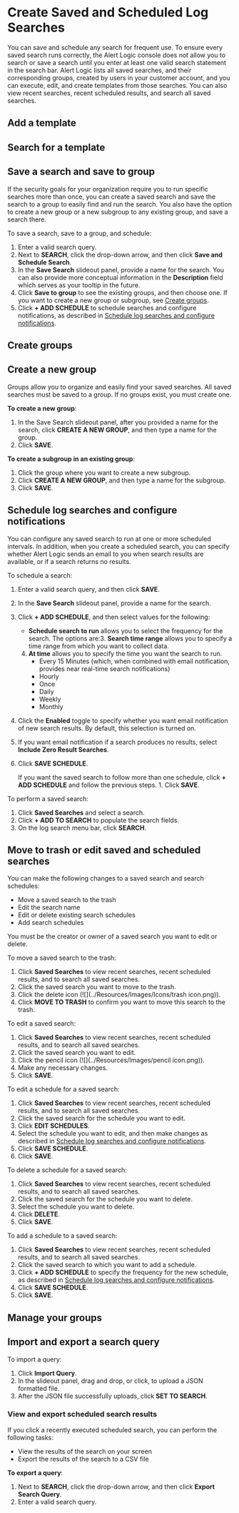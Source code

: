 # Create Saved and Scheduled Log Searches

You can save and schedule any search for frequent use. To ensure every saved search runs correctly, the Alert Logic console does not allow you to search or save a search until you enter at least one valid search statement in the search bar. Alert Logic lists all saved searches, and their corresponding groups, created by users in your customer account, and you can execute, edit, and create templates from those searches. You can also view recent searches, recent scheduled results, and search all saved searches.

## Add a template

## Search for a template

## Save a search and save to group

If the security goals for your organization require you to run specific searches more than once,  you can create a saved search and save the search to a group to easily find and run the search. You also have the option to create a new group or a new subgroup to any existing group, and save a search there.

To save a search, save to a group, and schedule:

1. Enter a valid search query.
2. Next to **SEARCH**, click the drop-down arrow, and then click **Save and Schedule Search**.
3. In the **Save Search** slideout panel, provide a name for the search. You can also provide more conceptual information in the **Description** field which serves as your tooltip in the future.
4. Click **Save to group** to see the existing groups, and then choose one. If you want to create a new group or subgroup, see [Create groups](#Create).
5. Click **+ ADD SCHEDULE** to schedule searches and configure notifications, as described in [Schedule log searches and configure notifications](#schedule-and-notify).

## Create groups

## **Create a new group**

Groups allow you to organize and easily find your saved searches. All saved searches must be saved to a group. If no groups exist, you must create one.

**To create a new group**:

1. In the Save Search slideout panel, after you provided a name for the search, click **CREATE A NEW GROUP**, and then type a name for the group.
2. Click **SAVE**.

**To create a subgroup in an existing group**:

1. Click the group where you want to create a new subgroup.
2. Click **CREATE A NEW GROUP**, and then type a name for the subgroup.
3. Click **SAVE**.

## Schedule log searches and configure notifications

You can configure any saved search to run at one or more scheduled intervals. In addition, when you create a scheduled search, you can specify whether Alert Logic sends an email to you when search results are available, or if a search returns no results.

To schedule a search:

1. Enter a valid search query, and then click **SAVE**.
2. In the **Save Search** slideout panel, provide a name for the search.
3. Click **+ ADD SCHEDULE**, and then select values for the following:
   * **Schedule search to run** allows you to select the frequency for the search. The options are:3. **Search time range** allows you to specify a time range from which you want to collect data.
   4. **At time** allows you to specify the time you want the search to run.
      * Every 15 Minutes (which, when combined with email notification, provides near real-time search notifications)
      * Hourly
      * Once
      * Daily
      * Weekly
      * Monthly
5. Click the **Enabled** toggle to specify whether you want email notification of new search results. By default, this selection is turned on.
6. If you want email notification if a search produces no results, select **Include Zero Result Searches**.
7. Click **SAVE SCHEDULE**.

    If you want the saved search to follow more than one schedule, click **+ ADD SCHEDULE** and follow the previous steps.     1. Click **SAVE**.

To perform a saved search:

1. Click **Saved Searches** and select a search.
2. Click **+ ADD TO SEARCH** to populate the search fields.
3. On the log search menu bar, click **SEARCH**.

## Move to trash or edit saved and scheduled searches

You can make the following changes to a saved search and search schedules:

* Move a saved search to the trash
* Edit the search name
* Edit or delete existing search schedules
* Add search schedules

You must be the creator or owner of a saved search you want to edit or delete.

To move a saved search to the trash:

1. Click **Saved Searches** to view recent searches, recent scheduled results, and to search all saved searches.
2. Click the saved search you want to move to the trash.
3. Click the delete icon (![](../Resources/Images/Icons/trash icon.png)).
4. Click **MOVE TO TRASH** to confirm you want to move this search to the trash.

To edit a saved search:

1. Click **Saved Searches** to view recent searches, recent scheduled results, and to search all saved searches.
2. Click the saved search you want to edit.
3. Click the pencil icon (![](../Resources/Images/pencil icon.png)).
4. Make any necessary changes.
5. Click **SAVE**.

To edit a schedule for a saved search:

1. Click **Saved Searches** to view recent searches, recent scheduled results, and to search all saved searches.
2. Click the saved search for the schedule you want to edit.
3. Click **EDIT SCHEDULES**.
4. Select the schedule you want to edit, and then make changes as described in [Schedule log searches and configure notifications](#schedule-and-notify).
5. Click **SAVE SCHEDULE**.
6. Click **SAVE**.

To delete a schedule for a saved search:

1. Click **Saved Searches** to view recent searches, recent scheduled results, and to search all saved searches.
2. Click the saved search for the schedule you want to delete.
3. Select the schedule you want to delete.
4. Click **DELETE**.
5. Click **SAVE**.

To add a schedule to a saved search:

1. Click **Saved Searches** to view recent searches, recent scheduled results, and to search all saved searches.
2. Click the saved search to which you want to add a schedule.
3. Click **+ ADD SCHEDULE** to specify the frequency for the new schedule, as described in [Schedule log searches and configure notifications](#schedule-and-notify).
4. Click **SAVE SCHEDULE**.
5. Click **SAVE**.

## Manage your groups

## Import and export a search query

To import a query:

1. Click **Import Query**.
2. In the slideout panel, drag and drop, or click, to upload a JSON formatted file.
3. After the JSON file successfully uploads, click **SET TO SEARCH**.

### View and export scheduled search results

If you click a recently executed scheduled search, you can perform the following tasks:

* View the results of the search on your screen
* Export the results of the search to a CSV file

**To export a query**:

1. Next to **SEARCH**, click the drop-down arrow, and then click **Export Search Query**.
2. Enter a valid search query.
